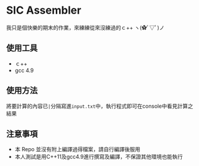 SIC Assembler
===
我只是個快樂的期末的作業，來練練從來沒練過的ｃ++
ヽ(✿ﾟ▽ﾟ)ノ

## 使用工具
* ｃ++
* gcc 4.9

## 使用方法
將要計算的內容已`|`分隔寫進`input.txt`中，執行程式即可在console中看見計算之結果

## 注意事項
* 本 Repo 並沒有附上編譯過得檔案，請自行編譯後服用
* 本人測試是用C++11及gcc4.9進行撰寫及編譯，不保證其他環境也能執行